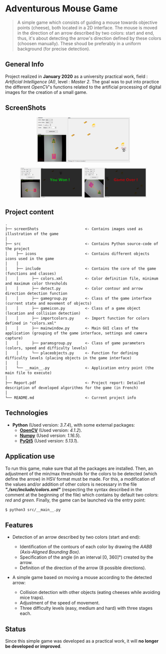 # Adventurous Mouse Game

> A simple game which consists of guiding a mouse towards objective points (cheese), both located in a 2D interface. The mouse is moved in the direction of an arrow described by two colors: start and end, thus, it's about detecting the arrow's direction defined by these colors (choosen manually). These shoud be preferably in a uniform background (for precise detection).

## General Info

Project realized in **January 2020** as a university practical work, field : *Artificial Intelligence (AI)*, level : *Master 2*. The goal was to put into practice the different *OpenCV*'s functions related to the artificial processing of digital images for the creation of a small game.

## ScreenShots

<p align="center">
    <p align="center">
      <img width="60%" height="40%" src="screenShots/gameInProgress.png" alt="Game in progress">
    </p>
    <p align="center">
      <img width="40%" height="60%" src="screenShots/gameWonStatus.png" alt="Game 'Won' status">
      <img width="40%" height="60%" src="screenShots/gameOverStatus.png" alt="Game 'Over' status">
    </p>
</p>

## Project content

```text
.
├── screenShots                     <- Contains images used as illustration of the game
│
├── src                             <- Contains Python source-code of the project
│    ├── icons                      <- Contains different objects icons used in the game
│    │
│    ├── include                    <- Contains the core of the game (functions and classes)
│    │      ├── colors.xml          <- Color definition file, minimum and maximum color thresholds
│    │      ├── detect.py           <- Color contour and arrow direction detection function
│    │      ├── gamegroup.py        <- Class of the game interface (current state and movement of objects)
│    │      ├── gameicon.py         <- Class of a game object (location and collision detection)
│    │      ├── importcolors.py     <- Import function for colors defined in "colors.xml"
│    │      ├── mainwindow.py       <- Main GUI class of the application (grouping of the game interface, settings and camera capture)
│    │      ├── paramsgroup.py      <- Class of game parameters (colors, speed and difficulty levels)
│    │      └── placeobjects.py     <- Function for defining difficulty levels (placing objects in the game interface)
│    │
│    └── __main__.py                <- Application entry point (the main file to execute)
│
├── Report.pdf                      <- Project report: Detailed description of developed algorithms for the game (in French)
│
└── README.md                       <- Current project info
```

## Technologies

- **Python** (Used version: *3.7.4*), with some external packages:
  - [**OpenCV**](https://pypi.org/project/opencv-python/) (Used version: *4.1.2*).
  - [**Numpy**](https://pypi.org/project/numpy/) (Used version: *1.16.5*).
  - [**PyQt5**](https://pypi.org/project/PyQt5/) (Used version: *5.13.1*).

## Application use

To run this game, make sure that all the packages are installed. Then, an adjustment of the min/max thresholds for the colors to be detected (which define the arrow) in HSV format must be made. For this, a modification of the values and/or addition of other colors is necessary in the file ***"./src/include/colors.xml"*** (respecting the syntax described in the comment at the beginning of the file) which contains by default two colors: *red* and *green*. Finally, the game can be launched via the entry point:

```bash
$ python3 src/__main__.py
```

## Features

- Detection of an arrow described by two colors (start and end):
  - Identification of the contours of each color by drawing the *AABB (Axis-Aligned Bounding Box)*.
  - Specification of the angle (in an interval [0, 360]°) created by the arrow.
  - Definition of the direction of the arrow (8 possible directions).

- A simple game based on moving a mouse according to the detected arrow:
  - Collision detection with other objects (eating cheeses while avoiding mice traps).
  - Adjustment of the speed of movement.
  - Three difficulty levels (easy, medium and hard) with three stages each.

## Status

Since this simple game was developed as a practical work, it will **no longer be developed or improved**.

